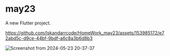 # may23

A new Flutter project.


https://github.com/Iskandarrcode/HomeWork_may23/assets/153985172/e72abd5c-d9ce-44bf-9bdf-a6c8a3b6d8b3

![Screenshot from 2024-05-23 20-37-37](https://github.com/Iskandarrcode/HomeWork_may23/assets/153985172/a02fc5cb-5336-4b08-b5f1-de9a34ff33aa)
